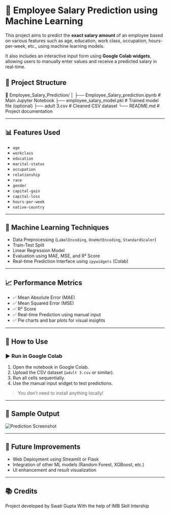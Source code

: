 # 💼 Employee Salary Prediction using Machine Learning

This project aims to predict the **exact salary amount** of an employee based on various features such as age, education, work class, occupation, hours-per-week, etc., using machine learning models.

It also includes an interactive input form using **Google Colab widgets**, allowing users to manually enter values and receive a predicted salary in real-time.

## 📁 Project Structure

📂 Employee_Salary_Prediction/
│
├── Employee_Salary_prediction.ipynb # Main Jupyter Notebook
├── employee_salary_model.pkl # Trained model file (optional)
├── adult 3.csv # Cleaned CSV dataset
└── README.md # Project documentation

---

## 📊 Features Used

- `age`
- `workclass`
- `education`
- `marital-status`
- `occupation`
- `relationship`
- `race`
- `gender`
- `capital-gain`
- `capital-loss`
- `hours-per-week`
- `native-country`

---

## 🔧 Machine Learning Techniques

- Data Preprocessing (`LabelEncoding`, `OneHotEncoding`, `StandardScaler`)
- Train-Test Split
- Linear Regression Model
- Evaluation using MAE, MSE, and R² Score
- Real-time Prediction Interface using `ipywidgets` (Colab)

---

## 📈 Performance Metrics

- ✅ Mean Absolute Error (MAE)
- ✅ Mean Squared Error (MSE)
- ✅ R² Score
- ✅ Real-time Prediction using manual input
- ✅ Pie charts and bar plots for visual insights

---

## 🧪 How to Use

### ▶️ Run in Google Colab
1. Open the notebook in Google Colab.
2. Upload the CSV dataset (`adult 3.csv` or similar).
3. Run all cells sequentially.
4. Use the manual input widget to test predictions.

> You don’t need to install anything locally!

---

## 📸 Sample Output
![Prediction Screenshot](link-to-your-image-if-uploaded)

---

## 🚀 Future Improvements
- Web Deployment using Streamlit or Flask
- Integration of other ML models (Random Forest, XGBoost, etc.)
- UI enhancement and result visualization

---

## 📚 Credits
Project developed by Swati Gupta 
With the help of IMB Skill Intership

